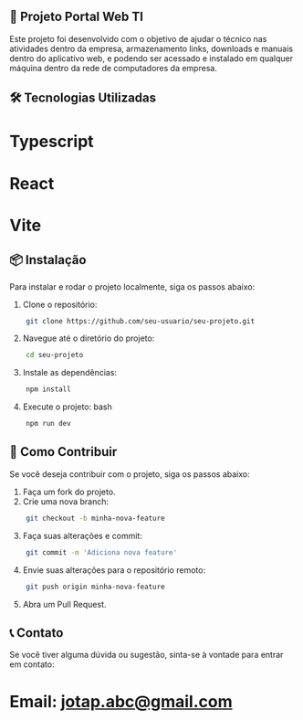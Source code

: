 ## 📘 Projeto Portal Web TI
Este projeto foi desenvolvido com o objetivo de ajudar o técnico nas atividades dentro da empresa, armazenamento links, downloads e manuais dentro do aplicativo web, e podendo ser acessado e instalado em qualquer máquina dentro da rede de computadores da empresa.

## 🛠️ Tecnologias Utilizadas
# Typescript
# React
# Vite
## 📦 Instalação
Para instalar e rodar o projeto localmente, siga os passos abaixo:

1. Clone o repositório:
```bash
    git clone https://github.com/seu-usuario/seu-projeto.git
```
2. Navegue até o diretório do projeto:
```bash
    cd seu-projeto
```
3. Instale as dependências:
```bash
    npm install
```
4. Execute o projeto:
bash
```bash
    npm run dev
```
## 📄 Como Contribuir
Se você deseja contribuir com o projeto, siga os passos abaixo:

1. Faça um fork do projeto.
2. Crie uma nova branch:
```bash
    git checkout -b minha-nova-feature
```
3. Faça suas alterações e commit:
```bash
    git commit -m 'Adiciona nova feature'
```
4. Envie suas alterações para o repositório remoto:
```bash
    git push origin minha-nova-feature
```
5. Abra um Pull Request.
   
## 📞 Contato
Se você tiver alguma dúvida ou sugestão, sinta-se à vontade para entrar em contato:
# Email: jotap.abc@gmail.com
